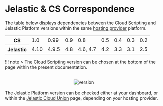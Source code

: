 # Jelastic & CS Correspondence

The table below displays dependencies between the Cloud Scripting and Jelastic Platform versions within the same <a href="https://jelastic.cloud/" target="_blank">hosting provider</a> platform.                            

<table class="corresp" style="width:100%">
    <tr id="cs">
	<th id="table-head">CS</th>
	    <td>1.0</td>
	    <td>0.99</td>
	    <td>0.9</td>
	    <td>0.8</td>
	    <td>0.5</td>
	    <td>0.4</td>
	    <td>0.3</td>
	    <td>0.2</td>
    </tr>
    <tr id="jel">
        <th id="table-head">Jelastic</th>
        <td>4.10</td>
        <td>4.9.5</td>
        <td>4.8</td>
        <td>4.6, 4.7</td>
        <td>4.2</td>
        <td>3.3</td>
        <td>3.1</td>
	    <td>2.5</td>
    </tr>
</table>

!!! note
    > The Cloud Scripting version can be chosen at the bottom of the page within the present documentation.         
    <br><center>![version](/img/version.png)</center><br> 
    The Jelastic Platform version can be checked either at your dashboard, or within the <a href="https://jelastic.cloud/" target="_blank">Jelastic Cloud Union</a> page, depending on your hosting provider.        
    
